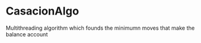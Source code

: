 # CasacionAlgo

Multithreading algorithm which founds the minimumn moves that make the balance account 
